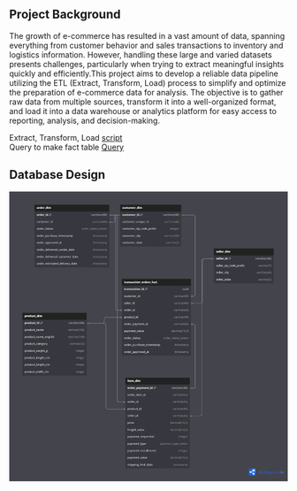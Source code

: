 ## Project Background
The growth of e-commerce has resulted in a vast amount of data, spanning everything from customer behavior and sales transactions to inventory and logistics information. However, handling these large and varied datasets presents challenges, particularly when trying to extract meaningful insights quickly and efficiently.This project aims to develop a reliable data pipeline utilizing the ETL (Extract, Transform, Load) process to simplify and optimize the preparation of e-commerce data for analysis. The objective is to gather raw data from multiple sources, transform it into a well-organized format, and load it into a data warehouse or analytics platform for easy access to reporting, analysis, and decision-making. 

Extract, Transform, Load [script](https://github.com/fajri-yanti/ETL_e-commers/blob/main/etl_ecommers.ipynb)  <br />
Query to make fact table [Query](https://github.com/fajri-yanti/ETL_e-commers/blob/main/transaction_order_fact.sql)

## Database Design

![ERD E-COMMERS](https://github.com/fajri-yanti/ETL_e-commers/blob/main/erd-ecommers-db.png)

